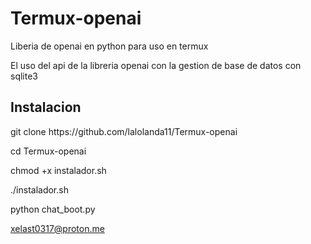# Termux-openai
Liberia de openai en python para uso en termux

<p>El uso del api de la libreria openai con la gestion de base de datos con sqlite3</p>

<h2>Instalacion</h2>

<p>git clone https://github.com/lalolanda11/Termux-openai</p>
<p>cd Termux-openai</p>
<p>chmod +x instalador.sh</p>
<p>./instalador.sh</p>
<p>python chat_boot.py</p>

<a>xelast0317@proton.me</a>
